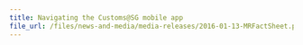 ```yaml
---
title: Navigating the Customs@SG mobile app  
file_url: /files/news-and-media/media-releases/2016-01-13-MRFactSheet.pdf
---
```

